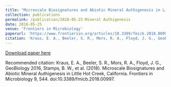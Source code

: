 ```yaml
---
title: "Microscale Biosignatures and Abiotic Mineral Authigenesis in Little Hot Creek, California"
collection: publications
permalink: /publication/2018-05-25-Mineral Authigenesis
date: 2018-05-25
venue: 'Frontiers in Microbiology'
paperurl: 'https://www.frontiersin.org/articles/10.3389/fmicb.2018.00997/full'
citation: 'Kraus, E. A., Beeler, S. R., Mors, R. A., Floyd, J. G., GeoBiology 2016, Stamps, B. W., Nunn, H. S., Stevenson, B. S., Johnson, H. A., Shaprio, R. S., Lloyd, S. J., Spear, J. R., Corsetti, F. A. (2018). Microscale Biosignatures and Abiotic Mineral Authigenesis in Little Hot Creek, California. Frontiers in Microbiology 9, 544. doi:10.3389/fmicb.2018.00997.'
---
```


<a href='https://www.frontiersin.org/articles/10.3389/fmicb.2018.00997/full'>Download paper here</a>

Recommended citation: Kraus, E. A., Beeler, S. R., Mors, R. A., Floyd, J. G., GeoBiology 2016, Stamps, B. W., et al. (2018). Microscale Biosignatures and Abiotic Mineral Authigenesis in Little Hot Creek, California. Frontiers in Microbiology 9, 544. doi:10.3389/fmicb.2018.00997.